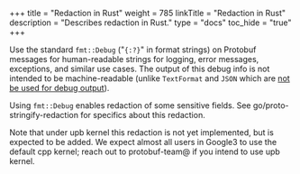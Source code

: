 +++
title = "Redaction in Rust"
weight = 785
linkTitle = "Redaction in Rust"
description = "Describes redaction in Rust."
type = "docs"
toc_hide = "true"
+++

<!--*
# Document freshness: For more information, see go/fresh-source.
freshness: { owner: 'esrauch' reviewed: '2024-07-26' }
*-->

Use the standard `fmt::Debug` ("`{:?}`" in format strings) on Protobuf messages
for human-readable strings for logging, error messages, exceptions, and similar
use cases. The output of this debug info is not intended to be machine-readable
(unlike `TextFormat` and `JSON` which are
[not be used for debug output](/programming-guides/dos-donts#text-format-interchange)).

Using `fmt::Debug` enables redaction of some sensitive fields. See
go/proto-stringify-redaction for specifics about this redaction.

Note that under upb kernel this redaction is not yet implemented, but is
expected to be added. We expect almost all users in Google3 to use the default
cpp kernel; reach out to protobuf-team@ if you intend to use upb kernel.

